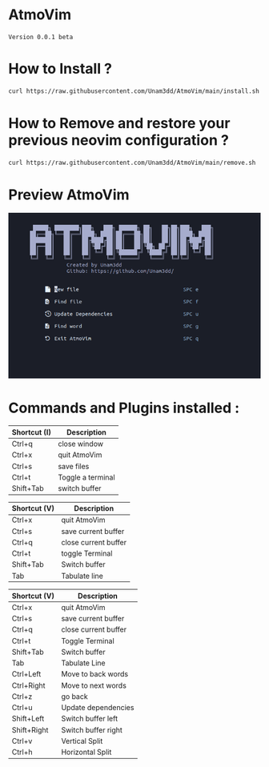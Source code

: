 # AtmoVim
    Version 0.0.1 beta

# How to Install ?
```sh
curl https://raw.githubusercontent.com/Unam3dd/AtmoVim/main/install.sh | zsh
```

# How to Remove and restore your previous neovim configuration ?
```sh
curl https://raw.githubusercontent.com/Unam3dd/AtmoVim/main/remove.sh | zsh
```

# Preview AtmoVim

![Image1](https://raw.githubusercontent.com/Unam3dd/AtmoVim/main/screenshot/screenshot.png)

# Commands and Plugins installed :

| Shortcut (I)| Description             |
| ----------- | ----------------------  |
| Ctrl+q      | close window            |
| Ctrl+x      | quit AtmoVim            |
| Ctrl+s      | save files              |
| Ctrl+t      | Toggle a terminal       |
| Shift+Tab   | switch buffer           |

| Shortcut (V)| Description             |
| ----------- | ----------------------  |
| Ctrl+x      | quit AtmoVim            |
| Ctrl+s      | save current buffer     |
| Ctrl+q      | close current buffer    |
| Ctrl+t      | toggle Terminal         |
| Shift+Tab   | Switch buffer           |
| Tab         | Tabulate line           |

| Shortcut (V)| Description             |
| ----------- | ----------------------  |
| Ctrl+x      | quit AtmoVim            |
| Ctrl+s      | save current buffer     |
| Ctrl+q      | close current buffer    |
| Ctrl+t      | Toggle Terminal         |
| Shift+Tab   | Switch buffer           |
| Tab         | Tabulate Line           |
| Ctrl+Left   | Move to back words      |
| Ctrl+Right  | Move to next words      |
| Ctrl+z      | go back                 |
| Ctrl+u      | Update dependencies     |
| Shift+Left  | Switch buffer left      |
| Shift+Right | Switch buffer right     |
| Ctrl+v      | Vertical Split          |
| Ctrl+h      | Horizontal Split        |
